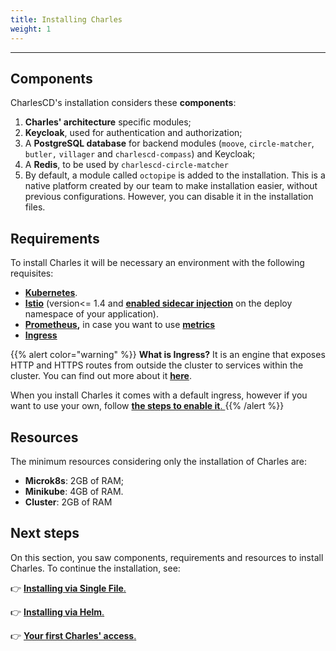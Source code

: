 ```yaml
---
title: Installing Charles
weight: 1
---
```


---

## **Components**

CharlesCD's installation considers these **components**:

1. **Charles' architecture** specific modules; 
2. **Keycloak**, used for authentication and authorization;
3. A **PostgreSQL database** for backend modules \(`moove`, `circle-matcher`, `butler,` `villager` and `charlescd-compass`\) and Keycloak;
4. A **Redis**, to be used by `charlescd-circle-matcher`
5. By default, a module called `octopipe` is added to the installation. This is a native platform created by our team to make installation easier, without previous configurations. However, you can disable it in the installation files.

## **Requirements**

To install Charles it will be necessary an environment with the following requisites: 

* [**Kubernetes**](https://kubernetes.io/docs/setup/).
* [**Istio**](https://istio.io/archive/) \(version&lt;= 1.4  and [**enabled sidecar injection**](https://istio.io/latest/docs/setup/additional-setup/sidecar-injection/#automatic-sidecar-injection) on the deploy namespace of your application\).
* [**Prometheus**](https://prometheus.io/docs/prometheus/latest/getting_started/)**,** in case you want to use [**metrics**](../../reference/metrics/) 
* [**Ingress**](https://github.com/kubernetes/ingress-nginx)

{{% alert color="warning" %}}
**What is Ingress?** It is an engine that exposes HTTP and HTTPS routes from outside the cluster to services within the cluster. You can find out more about it [**here**](https://kubernetes.io/docs/concepts/services-networking/ingress/#what-is-ingress). 

When you install Charles it comes with a default ingress, however if you want to use your own, follow [**the steps to enable it**. ](/docs-charles/get-started/optional-configuration/configuring-your-ingress)
{{% /alert %}}

## **Resources** 

The minimum resources considering only the installation of Charles are: 

* **Microk8s**: 2GB of RAM; 
* **Minikube**: 4GB of RAM. 
* **Cluster**: 2GB of RAM

## **Next steps**

On this section, you saw components, requirements and resources to install Charles. To continue the installation, see:

👉 [**Installing via Single File**. ](/docs-charles/get-started/installing-charles//installing-via-single-file/)

👉 [**Installing via Helm**. ](/docs-charles/get-started/installing-charles/installing-via-helm/)

👉 [**Your first Charles' access**. ](/docs-charles/get-started/installing-charles//your-first-charles-access/)